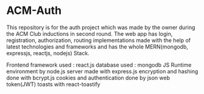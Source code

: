 # ACM-Auth

This repository is for the auth project which was made by the owner during the ACM Club inductions in second round.
The web app has login, registration, authorization, routing implementations made with the help of latest technologies and frameworks and has the whole MERN(mongodb, expressjs, reactjs, nodejs) Stack.

Frontend framework used : react.js
database used : mongodb
JS Runtime environment by node.js
server made with express.js
encryption and hashing done with bcrypt.js
cookies and authentication done by json web token(JWT)
toasts with react-toastify
